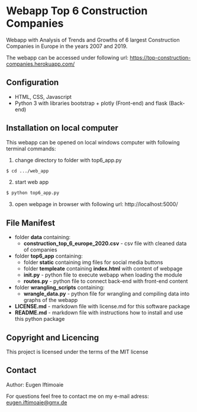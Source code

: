 # Webapp Top 6 Construction Companies
Webapp with Analysis of Trends and Growths of 6 largest Construction Companies in Europe in the years 2007 and 2019.

The webapp can be accessed under following url: https://top-construction-companies.herokuapp.com/

## Configuration
* HTML, CSS, Javascript
* Python 3 with libraries bootstrap + plotly (Front-end) and flask (Back-end)

## Installation on local computer
This webapp can be opened on local windows computer with following terminal commands:
1. change directory to folder with top6_app.py
```bash
$ cd .../web_app
```
2. start web app
```bash
$ python top6_app.py
```
3. open webpage in browser with following url: http://localhost:5000/

## File Manifest
* folder **data** containing:
  * **construction_top_6_europe_2020.csv** - csv file with cleaned data of companies
* folder **top6_app** containing:
  * folder **static** containing img files for social media buttons
  * folder **templeate** containing **index.html** with content of webpage
  * **__init__.py** - python file to execute webapp when loading the module
  * **routes.py** - python file to connect back-end with front-end content
* folder **wrangling_scripts** containing:
  * **wrangle_data.py** - python file for wrangling and compiling data into graphs of the webapp
* **LICENSE.md** - markdown file with license.md for this software package
* **README.md** - markdown file with instructions how to install and use this python package

## Copyright and Licencing
This project is licensed under the terms of the MIT license

## Contact
Author: Eugen Iftimoaie

For questions feel free to contact me on my e-mail adress: eugen.iftimoaie@gmx.de

